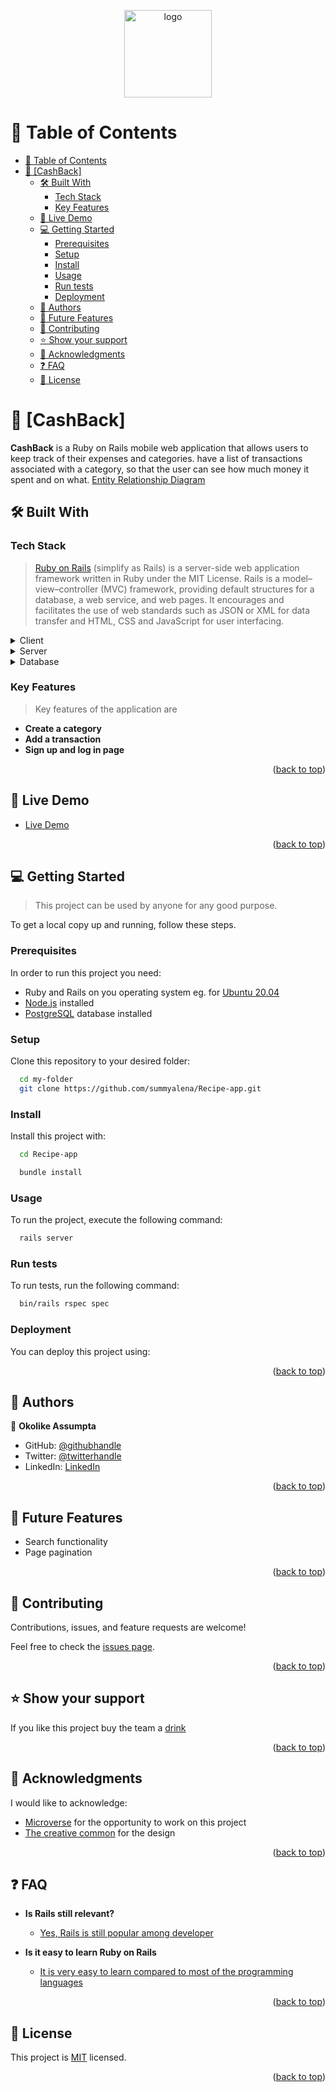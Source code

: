 <a name="readme-top"></a>

<div align="center">

  <img src="murple_logo.png" alt="logo" width="140"  height="auto" />
  <br/>

</div>


# 📗 Table of Contents

- [📗 Table of Contents](#-table-of-contents)
- [📖 \[CashBack\] ](#-cashback-)
  - [🛠 Built With ](#-built-with-)
    - [Tech Stack ](#tech-stack-)
    - [Key Features ](#key-features-)
  - [🚀 Live Demo ](#-live-demo-)
  - [💻 Getting Started ](#-getting-started-)
    - [Prerequisites](#prerequisites)
    - [Setup](#setup)
    - [Install](#install)
    - [Usage](#usage)
    - [Run tests](#run-tests)
    - [Deployment](#deployment)
  - [👥 Authors ](#-authors-)
  - [🔭 Future Features ](#-future-features-)
  - [🤝 Contributing ](#-contributing-)
  - [⭐️ Show your support ](#️-show-your-support-)
  - [🙏 Acknowledgments ](#-acknowledgments-)
  - [❓ FAQ ](#-faq-)
  - [📝 License ](#-license-)


# 📖 [CashBack] <a name="about-project"></a>

**CashBack** is a Ruby on Rails mobile web application that allows users to keep track of their expenses and categories. have a list of transactions associated with a category, so that the user can see how much money it spent and on what. [Entity Relationship Diagram](https://github.com/microverseinc/curriculum-rails/blob/main/capstone/images/erd_diagram.png)

## 🛠 Built With <a name="built-with"></a>

### Tech Stack <a name="tech-stack"></a>

> [Ruby on Rails](https://guides.rubyonrails.org/) (simplify as Rails) is a server-side web application framework written in Ruby under the MIT License. Rails is a model–view–controller (MVC) framework, providing default structures for a database, a web service, and web pages. It encourages and facilitates the use of web standards such as JSON or XML for data transfer and HTML, CSS and JavaScript for user interfacing.

<details>
  <summary>Client</summary>
  <ul>
    <li><a href="https://www.ruby-lang.org/en/">Ruby</a></li>
  </ul>
</details>

<details>
  <summary>Server</summary>
  <ul>
    <li><a href="https://guides.rubyonrails.org/">Ruby on Rails</a></li>
  </ul>
</details>

<details>
<summary>Database</summary>
  <ul>
    <li><a href="https://www.postgresql.org/">PostgreSQL</a></li>
  </ul>
</details>


### Key Features <a name="key-features"></a>

> Key features of the application are

- **Create a category**
- **Add a transaction**
- **Sign up and log in page**

<p align="right">(<a href="#readme-top">back to top</a>)</p>



## 🚀 Live Demo <a name="live-demo"></a>

- [Live Demo](https://www.loom.com/share/7d0f145e60d54f4eba423606d3515249)

<p align="right">(<a href="#readme-top">back to top</a>)</p>



## 💻 Getting Started <a name="getting-started"></a>

> This project can be used by anyone for any good purpose.

To get a local copy up and running, follow these steps.

### Prerequisites

In order to run this project you need:

- Ruby and Rails on you operating system eg. for  [Ubuntu 20.04](https://www.digitalocean.com/community/tutorials/how-to-install-ruby-on-rails-with-rbenv-on-ubuntu-20-04)
- [Node.js](https://nodejs.dev/en/) installed
- [PostgreSQL](https://www.postgresql.org/) database installed

### Setup

Clone this repository to your desired folder:

```sh
  cd my-folder
  git clone https://github.com/summyalena/Recipe-app.git
```

### Install

Install this project with:

```sh
  cd Recipe-app

  bundle install
```

### Usage

To run the project, execute the following command:

```sh
  rails server
```

### Run tests

To run tests, run the following command:

```sh
  bin/rails rspec spec
```

### Deployment

You can deploy this project using:

<!--
Example:

```sh

```
 -->

<p align="right">(<a href="#readme-top">back to top</a>)</p>


## 👥 Authors <a name="authors"></a>

👤 **Okolike Assumpta**

- GitHub: [@githubhandle](https://github.com/summyalena)
- Twitter: [@twitterhandle](https://twitter.com/AOkolike)
- LinkedIn: [LinkedIn](https://www.linkedin.com/in/okolike-assumpta)

<p align="right">(<a href="#readme-top">back to top</a>)</p>


## 🔭 Future Features <a name="future-features"></a>

- Search functionality
- Page pagination

<p align="right">(<a href="#readme-top">back to top</a>)</p>


## 🤝 Contributing <a name="contributing"></a>

Contributions, issues, and feature requests are welcome!

Feel free to check the [issues page](https://github.com/summyalena/Recipe-app/issues/new).

<p align="right">(<a href="#readme-top">back to top</a>)</p>



## ⭐️ Show your support <a name="support"></a>

If you like this project buy the team a [drink](.../.../)

<p align="right">(<a href="#readme-top">back to top</a>)</p>



## 🙏 Acknowledgments <a name="acknowledgements"></a>

I would like to acknowledge:

- [Microverse](https://www.microverse.org/) for the opportunity to work on this project
- [The creative common](https://www.behance.net/gallery/19759151/Snapscan-iOs-design-and-branding?tracking_source=) for the design

<p align="right">(<a href="#readme-top">back to top</a>)</p>



## ❓ FAQ <a name="faq"></a>

- **Is Rails still relevant?**

  - [Yes, Rails is still popular among developer](https://blog.railwaymen.org/is-ruby-on-rails-dead)

- **Is it easy to learn Ruby on Rails**

  - [It is very easy to learn compared to most of the programming languages](https://careerkarma.com/blog/why-learn-ruby-on-rails/)

<p align="right">(<a href="#readme-top">back to top</a>)</p>

<!-- LICENSE -->

## 📝 License <a name="license"></a>

This project is [MIT](./MIT.md) licensed.

<p align="right">(<a href="#readme-top">back to top</a>)</p>
